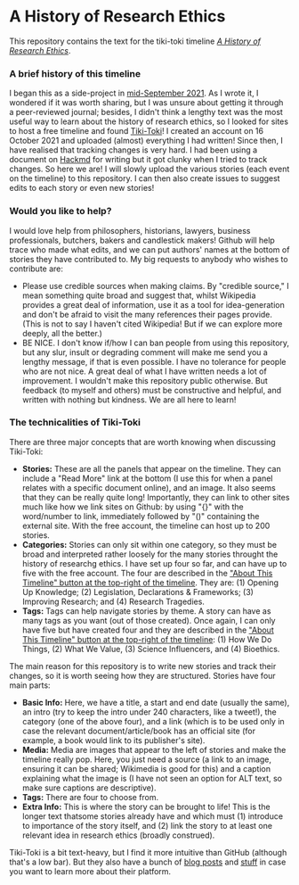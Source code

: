 # A History of Research Ethics
This repository contains the text for the tiki-toki timeline [*A History of Research Ethics*](https://www.tiki-toki.com/timeline/entry/1753034/A-History-of-Research-Ethics/).

### A brief history of this timeline
I began this as a side-project in [mid-September 2021](https://twitter.com/hermeneuticist/status/1441111868039315462?s=20). As I wrote it, I wondered if it was worth sharing, but I was unsure about getting it through a peer-reviewed journal; besides, I didn't think a lengthy text was the most useful way to learn about the history of research ethics, so I looked for sites to host a free timeline and found [Tiki-Toki](https://www.tiki-toki.com/)! I created an account on 16 October 2021 and uploaded (almost) everything I had written!
Since then, I have realised that tracking changes is very hard. I had been using a document on [Hackmd](hackmd.io) for writing but it got clunky when I tried to track changes. 
So here we are! I will slowly upload the various stories (each event on the timeline) to this repository. I can then also create issues to suggest edits to each story or even new stories!

### Would you like to help?
I would love help from philosophers, historians, lawyers, business professionals, butchers, bakers and candlestick makers!
Github will help trace who made what edits, and we can put authors' names at the bottom of stories they have contributed to.
My big requests to anybody who wishes to contribute are:
* Please use credible sources when making claims. By "credible source," I mean something quite broad and suggest that, whilst Wikipedia provides a great deal of information, use it as a tool for idea-generation and don't be afraid to visit the many references their pages provide. (This is not to say I haven't cited Wikipedia! But if we can explore more deeply, all the better.)
* BE NICE. I don't know if/how I can ban people from using this repository, but any slur, insult or degrading comment will make me send you a lengthy message, if that is even possible. I have no tolerance for people who are not nice. A great deal of what I have written needs a lot of improvement. I wouldn't make this repository public otherwise. But feedback (to myself and others) must be constructive and helpful, and written with nothing but kindness. We are all here to learn!

### The technicalities of Tiki-Toki
There are three major concepts that are worth knowing when discussing Tiki-Toki:
* **Stories:** These are all the panels that appear on the timeline. They can include a "Read More" link at the bottom (I use this for when a panel relates with a specific document online), and an image. It also seems that they can be really quite long! Importantly, they can link to other sites much like how we link sites on Github: by using "{}" with the word/number to link, immediately followed by "()" containing the external site. With the free account, the timeline can host up to 200 stories.
* **Categories:** Stories can only sit within one category, so they must be broad and interpreted rather loosely for the many stories throught the history of researchg ethics. I have set up four so far, and can have up to five with the free account. The four are described in the ["About This Timeline" button at the top-right of the timeline](https://www.tiki-toki.com/timeline/entry/1753034/A-History-of-Research-Ethics/). They are: (1) Opening Up Knowledge; (2) Legislation, Declarations & Frameworks; (3) Improving Research; and (4) Research Tragedies.
* **Tags:** Tags can help navigate stories by theme. A story can have as many tags as you want (out of those created). Once again, I can only have five but have created four and they are described in the ["About This Timeline" button at the top-right of the timeline](https://www.tiki-toki.com/timeline/entry/1753034/A-History-of-Research-Ethics/): (1) How We Do Things, (2) What We Value, (3) Science Influencers, and (4) Bioethics.

The main reason for this repository is to write new stories and track their changes, so it is worth seeing how they are structured. Stories have four main parts:
* **Basic Info:** Here, we have a title, a start and end date (usually the same), an intro (try to keep the intro under 240 characters, like a tweet!), the category (one of the above four), and a link (which is to be used only in case the relevant document/article/book has an official site (for example, a book would link to its publisher's site).
* **Media:** Media are images that appear to the left of stories and make the timeline really pop. Here, you just need a source (a link to an image, ensuring it can be shared; Wikimedia is good for this) and a caption explaining what the image is (I have not seen an option for ALT text, so make sure captions are descriptive).
* **Tags:** There are four to choose from.
* **Extra Info:** This is where the story can be brought to life! This is the longer text thatsome stories already have and which must (1) introduce to importance of the story itself, and (2) link the story to at least one relevant idea in research ethics (broadly construed).

Tiki-Toki is a bit text-heavy, but I find it more intuitive than GitHub (although that's a low bar). But they also have a bunch of [blog posts](https://www.tiki-toki.com/blog/) and [stuff](https://www.tiki-toki.com/faqs/) in case you want to learn more about their platform.
